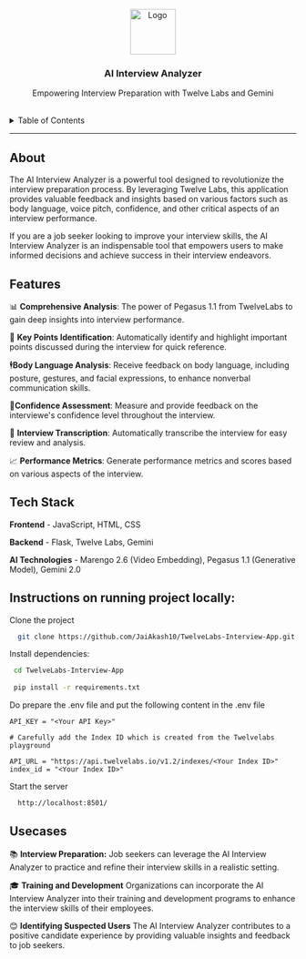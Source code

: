 <br />
<div align="center">
  <a href="https://github.com/JaiAkash10/AI-Interview-Analyzer">
    <img src="https://github.com/JaiAkash10/TwelveLabs-Interview-App/blob/main/src/logo-interview.jpg" alt="Logo" width="80" height="80">
  </a>
  <h3 align="center">AI Interview Analyzer</h3>
  <p align="center">
    Empowering Interview Preparation with Twelve Labs and Gemini
    <br />
    <br />
  </p>
</div>

<details>
  <summary>Table of Contents</summary>
  <ol>
    <li><a href="#About">About</a></li>
    <li><a href="#Features">Features</a></li>
    <li><a href="#Tech-Stack">Tech Stack</a></li>
    <li><a href="#Instructions-on-running-project-locally">Instructions on running project locally</a></li>
    <li><a href="#Usecases">Usecase</a></li>
  </ol>
</details>

------

## About

The AI Interview Analyzer is a powerful tool designed to revolutionize the interview preparation process. By leveraging Twelve Labs, this application provides valuable feedback and insights based on various factors such as body language, voice pitch, confidence, and other critical aspects of an interview performance.

If you are a job seeker looking to improve your interview skills, the AI Interview Analyzer is an indispensable tool that empowers users to make informed decisions and achieve success in their interview endeavors.

## Features

📊 **Comprehensive Analysis**: The power of Pegasus 1.1 from TwelveLabs to gain deep insights into interview performance.

🎯 **Key Points Identification**: Automatically identify and highlight important points discussed during the interview for quick reference.

🕴️**Body Language Analysis**: Receive feedback on body language, including posture, gestures, and facial expressions, to enhance nonverbal communication skills.

💪**Confidence Assessment**: Measure and provide feedback on the interviewe's confidence level throughout the interview. 

📝 **Interview Transcription**:  Automatically transcribe the interview for easy review and analysis.

📈 **Performance Metrics**: Generate performance metrics and scores based on various aspects of the interview.


## Tech Stack

**Frontend** - JavaScript, HTML, CSS

**Backend** -  Flask, Twelve Labs, Gemini

**AI Technologies** - Marengo 2.6 (Video Embedding), Pegasus 1.1 (Generative Model), Gemini 2.0 
 
 
## Instructions on running project locally:

Clone the project

```bash
  git clone https://github.com/JaiAkash10/TwelveLabs-Interview-App.git
```

Install dependencies:

```bash
 cd TwelveLabs-Interview-App
 
 pip install -r requirements.txt
```

Do prepare the .env file and put the following content in the .env file

```
API_KEY = "<Your API Key>"

# Carefully add the Index ID which is created from the Twelvelabs playground

API_URL = "https://api.twelvelabs.io/v1.2/indexes/<Your Index ID>"
index_id = "<Your Index ID>"

```

Start the server

```bash
  http://localhost:8501/
```

## Usecases

📚️ **Interview Preparation:** Job seekers can leverage the AI Interview Analyzer to practice and refine their interview skills in a realistic setting.

🎓 **Training and Development** Organizations can incorporate the AI Interview Analyzer into their training and development programs to enhance the interview skills of their employees.

😊️ **Identifying Suspected Users** The AI Interview Analyzer contributes to a positive candidate experience by providing valuable insights and feedback to job seekers.
